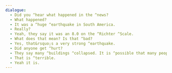 ```yaml
---
dialogue:
  - Did you ^hear what happened in the ^news?
  - What happened?
  - It was a ^huge ^earthquake in South America.
  - Really?
  - Yeah, they say it was an 8.0 on the ^Richter ^Scale.
  - What does that mean? Is that ^bad?
  - Yes, that&rsquo;s a very strong ^earthquake.
  - Did anyone get ^hurt?
  - They say many ^buildings ^collapsed. It is ^possible that many people could have ^died.
  - That is ^terrible.
  - Yeah it is.
---
```


